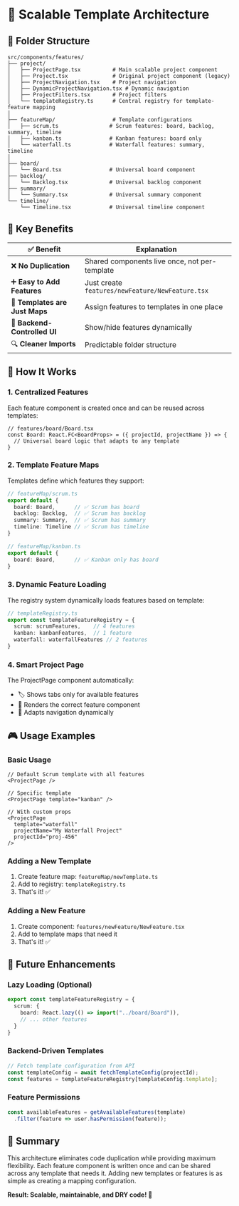 # 🚀 Scalable Template Architecture

## 📁 Folder Structure

```
src/components/features/
├── project/
│   ├── ProjectPage.tsx          # Main scalable project component
│   ├── Project.tsx              # Original project component (legacy)
│   ├── ProjectNavigation.tsx    # Project navigation
│   ├── DynamicProjectNavigation.tsx # Dynamic navigation
│   ├── ProjectFilters.tsx       # Project filters
│   └── templateRegistry.ts      # Central registry for template-feature mapping
│
├── featureMap/                  # Template configurations
│   ├── scrum.ts                # Scrum features: board, backlog, summary, timeline
│   ├── kanban.ts               # Kanban features: board only
│   └── waterfall.ts            # Waterfall features: summary, timeline
│
├── board/
│   └── Board.tsx               # Universal board component
├── backlog/
│   └── Backlog.tsx             # Universal backlog component
├── summary/
│   └── Summary.tsx             # Universal summary component
└── timeline/
    └── Timeline.tsx            # Universal timeline component
```

## 🧩 Key Benefits

| ✅ Benefit | Explanation |
|------------|-------------|
| ❌ **No Duplication** | Shared components live once, not per-template |
| ➕ **Easy to Add Features** | Just create `features/newFeature/NewFeature.tsx` |
| 🔁 **Templates are Just Maps** | Assign features to templates in one place |
| 🔌 **Backend-Controlled UI** | Show/hide features dynamically |
| 🔍 **Cleaner Imports** | Predictable folder structure |

## 🎯 How It Works

### 1. Centralized Features
Each feature component is created once and can be reused across templates:

```tsx
// features/board/Board.tsx
const Board: React.FC<BoardProps> = ({ projectId, projectName }) => {
  // Universal board logic that adapts to any template
}
```

### 2. Template Feature Maps
Templates define which features they support:

```ts
// featureMap/scrum.ts
export default {
  board: Board,      // ✅ Scrum has board
  backlog: Backlog,  // ✅ Scrum has backlog  
  summary: Summary,  // ✅ Scrum has summary
  timeline: Timeline // ✅ Scrum has timeline
}

// featureMap/kanban.ts  
export default {
  board: Board,      // ✅ Kanban only has board
}
```

### 3. Dynamic Feature Loading
The registry system dynamically loads features based on template:

```ts
// templateRegistry.ts
export const templateFeatureRegistry = {
  scrum: scrumFeatures,    // 4 features
  kanban: kanbanFeatures,  // 1 feature  
  waterfall: waterfallFeatures // 2 features
}
```

### 4. Smart Project Page
The ProjectPage component automatically:
- 🏷️  Shows tabs only for available features
- 🔄  Renders the correct feature component
- 📱  Adapts navigation dynamically

## 🎮 Usage Examples

### Basic Usage
```tsx
// Default Scrum template with all features
<ProjectPage />

// Specific template
<ProjectPage template="kanban" />

// With custom props
<ProjectPage 
  template="waterfall"
  projectName="My Waterfall Project"
  projectId="proj-456"
/>
```

### Adding a New Template
1. Create feature map: `featureMap/newTemplate.ts`
2. Add to registry: `templateRegistry.ts`
3. That's it! ✅

### Adding a New Feature
1. Create component: `features/newFeature/NewFeature.tsx`
2. Add to template maps that need it
3. That's it! ✅

## 🔮 Future Enhancements

### Lazy Loading (Optional)
```ts
export const templateFeatureRegistry = {
  scrum: {
    board: React.lazy(() => import("../board/Board")),
    // ... other features
  }
}
```

### Backend-Driven Templates
```ts
// Fetch template configuration from API
const templateConfig = await fetchTemplateConfig(projectId);
const features = templateFeatureRegistry[templateConfig.template];
```

### Feature Permissions
```ts
const availableFeatures = getAvailableFeatures(template)
  .filter(feature => user.hasPermission(feature));
```

## 🎯 Summary

This architecture eliminates code duplication while providing maximum flexibility. Each feature component is written once and can be shared across any template that needs it. Adding new templates or features is as simple as creating a mapping configuration.

**Result: Scalable, maintainable, and DRY code! 🚀**
